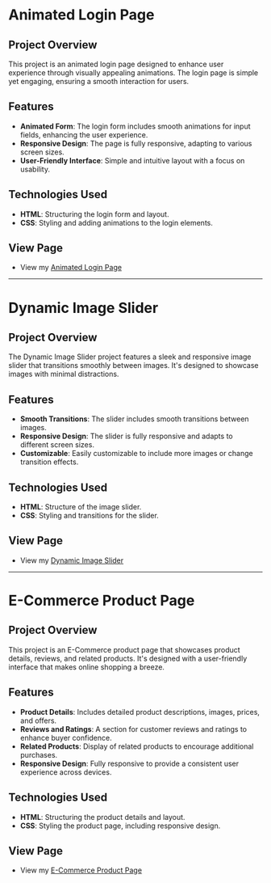 # Animated Login Page

## Project Overview

This project is an animated login page designed to enhance user experience through visually appealing animations. The login page is simple yet engaging, ensuring a smooth interaction for users.

## Features

- **Animated Form**: The login form includes smooth animations for input fields, enhancing the user experience.
- **Responsive Design**: The page is fully responsive, adapting to various screen sizes.
- **User-Friendly Interface**: Simple and intuitive layout with a focus on usability.

## Technologies Used

- **HTML**: Structuring the login form and layout.
- **CSS**: Styling and adding animations to the login elements.

## View Page

- View my <a href="https://sharu411.github.io/FrontEndIntern-Motioncut/Animated_LoginPage/index.html" target="_blank">Animated Login Page</a>


---

# Dynamic Image Slider

## Project Overview

The Dynamic Image Slider project features a sleek and responsive image slider that transitions smoothly between images. It's designed to showcase images with minimal distractions.

## Features

- **Smooth Transitions**: The slider includes smooth transitions between images.
- **Responsive Design**: The slider is fully responsive and adapts to different screen sizes.
- **Customizable**: Easily customizable to include more images or change transition effects.

## Technologies Used

- **HTML**: Structure of the image slider.
- **CSS**: Styling and transitions for the slider.

## View Page

- View my <a href="https://sharu411.github.io/FrontEndIntern-Motioncut/Dynamic_Image_Slider/index.html" target="_blank">Dynamic Image Slider</a>


---

# E-Commerce Product Page

## Project Overview

This project is an E-Commerce product page that showcases product details, reviews, and related products. It's designed with a user-friendly interface that makes online shopping a breeze.

## Features

- **Product Details**: Includes detailed product descriptions, images, prices, and offers.
- **Reviews and Ratings**: A section for customer reviews and ratings to enhance buyer confidence.
- **Related Products**: Display of related products to encourage additional purchases.
- **Responsive Design**: Fully responsive to provide a consistent user experience across devices.

## Technologies Used

- **HTML**: Structuring the product details and layout.
- **CSS**: Styling the product page, including responsive design.

## View Page

- View my <a href="https://sharu411.github.io/FrontEndIntern-Motioncut/E-Commerce_ProductPage/index.html" target="_blank">E-Commerce Product Page</a>

